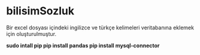 # bilisimSozluk
Bir excel dosyası içindeki ingilizce ve türkçe kelimeleri veritabanına eklemek için oluşturulmuştur. 

<b>sudo intall pip<b>
<b>pip install pandas<b>
<b>pip install mysql-connector<b>
